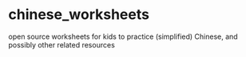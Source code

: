 # chinese_worksheets
open source worksheets for kids to practice (simplified) Chinese, and possibly other related resources

